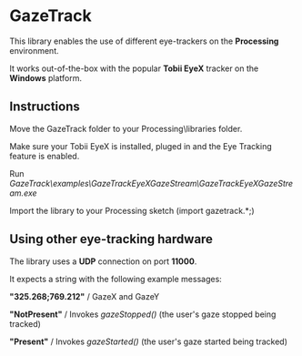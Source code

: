 GazeTrack
=========

This library enables the use of different eye-trackers on the **Processing** environment. 

It works out-of-the-box with the popular **Tobii EyeX** tracker on the **Windows** platform.


Instructions
------------

Move the GazeTrack folder to your Processing\libraries folder.

Make sure your Tobii EyeX is installed, pluged in and the Eye Tracking feature is enabled.

Run *GazeTrack\examples\GazeTrackEyeXGazeStream\GazeTrackEyeXGazeStream.exe*

Import the library to your Processing sketch (import gazetrack.*;)


Using other eye-tracking hardware
---------------------------------

The library uses a **UDP** connection on port **11000**.

It expects a string with the following example messages:

**"325.268;769.212"** / GazeX and GazeY
  
**"NotPresent"** / Invokes *gazeStopped()* (the user's gaze stopped being tracked)    
  
**"Present"** / Invokes *gazeStarted()* (the user's gaze started being tracked)          
